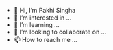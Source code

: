 - 👋 Hi, I’m Pakhi Singha
- 👀 I’m interested in ...
- 🌱 I’m learning ...
- 💞️ I’m looking to collaborate on ...
- 📫 How to reach me ...

<!---
Pakhi-Singha/Pakhi-Singha is a ✨ special ✨ repository because its `README.md` (this file) appears on your GitHub profile.
You can click the Preview link to take a look at your changes.
--->
